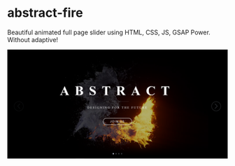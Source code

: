 # abstract-fire
Beautiful animated full page slider using HTML, CSS, JS, GSAP Power.
Without adaptive!

![alt text](/img/cover.png)
